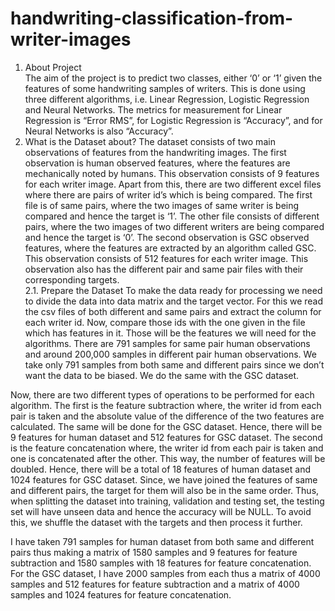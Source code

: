 # handwriting-classification-from-writer-images
1. About Project  
The aim of the project is to predict two classes, either ‘0’ or ‘1’ given the features of some handwriting samples of writers. This is done using three different algorithms, i.e. Linear Regression, Logistic Regression and Neural Networks. The metrics for measurement for Linear Regression is “Error RMS”, for Logistic Regression is “Accuracy”, and for Neural Networks is also “Accuracy”.  
2. What is the Dataset about?
The dataset consists of two main observations of features from the handwriting images. The first observation is human observed features, where the features are mechanically noted by humans. This observation consists of 9 features for each writer image. Apart from this, there are two different excel files where there are pairs of writer id’s which is being compared. The first file is of same pairs, where the two images of same writer is being compared and hence the target is ‘1’. The other file consists of different pairs, where the two images of two different writers are being compared and hence the target is ‘0’.  The second observation is GSC observed features, where the features are extracted by an algorithm called GSC. This observation consists of 512 features for each writer image. This observation also has the different pair and same pair files with their corresponding targets.  
  2.1. 
  Prepare the Dataset To make the data ready for processing we need to divide the data into data matrix and the target vector. For this we read the csv files of both different and same pairs and extract the column for each writer id. Now, compare those ids with the one given in the file which has features in it. Those will be the features we will need for the algorithms.  There are 791 samples for same pair human observations and around 200,000 samples in different pair human observations. We take only 791 samples from both same and different pairs since we don’t want the data to be biased. We do the same with the GSC dataset.  
 
Now, there are two different types of operations to be performed for each algorithm. The first is the feature subtraction where, the writer id from each pair is taken and the absolute value of the difference of the two features are calculated. The same will be done for the GSC dataset. Hence, there will be 9 features for human dataset and 512 features for GSC dataset. 
The second is the feature concatenation where, the writer id from each pair is taken and one is concatenated after the other. This way, the number of features will be doubled. Hence, there will be a total of 18 features of human dataset and 1024 features for GSC dataset. Since, we have joined the features of same and different pairs, the target for them will also be in the same order. Thus, when splitting the dataset into training, validation and testing set, the testing set will have unseen data and hence the accuracy will be NULL. To avoid this, we shuffle the dataset with the targets and then process it further. 
 
I have taken 791 samples for human dataset from both same and different pairs thus making a matrix of 1580 samples and 9 features for feature subtraction and 1580 samples with 18 features for feature concatenation.  For the GSC dataset, I have 2000 samples from each thus a matrix of 4000 samples and 512 features for feature subtraction and a matrix of 4000 samples and 1024 features for feature concatenation.
